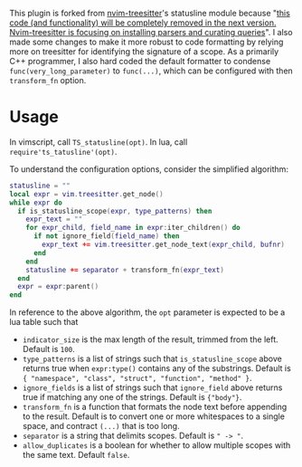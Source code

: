 This plugin is forked from [nvim-treesitter](https://github.com/nvim-treesitter/nvim-treesitter)'s statusline module because
"[this code (and functionality) will be completely removed in the next version. Nvim-treesitter is focusing on installing parsers and curating queries](https://github.com/nvim-treesitter/nvim-treesitter/pull/6803#issuecomment-2185841545)".
I also made some changes to make it more robust to code formatting by relying more on treesitter for identifying the signature of a scope.
As a primarily C++ programmer, I also hard coded the default formatter to condense `func(very_long_parameter)` to `func(...)`, which can be configured with then `transform_fn` option.

# Usage
In vimscript, call `TS_statusline(opt)`. In lua, call `require'ts_tatusline'(opt)`.

To understand the configuration options, consider the simplified algorithm:
```lua
statusline = ""
local expr = vim.treesitter.get_node()
while expr do
  if is_statusline_scope(expr, type_patterns) then
    expr_text = ""
    for expr_child, field_name in expr:iter_children() do
      if not ignore_field(field_name) then
        expr_text += vim.treesitter.get_node_text(expr_child, bufnr)
      end
    end
    statusline += separator + transform_fn(expr_text)
  end
  expr = expr:parent()
end
```
In reference to the above algorithm, the `opt` parameter is expected to be a lua table such that
* `indicator_size` is the max length of the result, trimmed from the left. Default is `100`.
* `type_patterns` is a list of strings such that `is_statusline_scope` above returns true when `expr:type()` contains any of the substrings. Default is `{ "namespace", "class", "struct", "function", "method" }`.
* `ignore_fields` is a list of strings such that `ignore_field` above returns true if matching any one of the strings. Default is `{"body"}`.
* `transform_fn` is a function that formats the node text before appending to the result. Default is to convert one or more whitespaces to a single space, and contract `(...)` that is too long.
* `separator` is a string that delimits scopes. Default is `" -> "`.
* `allow_duplicates` is a boolean for whether to allow multiple scopes with the same text. Default `false`.
